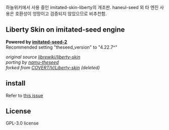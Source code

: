 하늘위키에서 사용 중인 imitated-skin-liberty의 개조판.
haneul-seed 외 타 엔진 사용은 호환성이 엉망이고 검증되지 않았으므로 비추천함.


## Liberty Skin on imitated-seed engine
**Powered by [imitated-seed-2](https://github.com/gdl-blue/imitated-seed-2)**  
Recommended setting "theseed_version" to "4.22.7^"

*original source [librewiki/liberty-skin](https://github.com/librewiki/liberty-skin)*  
*porting by [namu-theseed](https://github.com/namu-theseed/theseed-skin-liberty)*  
*forked from [COVERTIV/Liberty-skin](https://github.com/COVERTIV/Liberty-skin) (deleted)*  

## install
Refer to [this issue](https://github.com/navyCarpet/imitated-skin-liberty/issues/1)

## License
GPL-3.0 license
